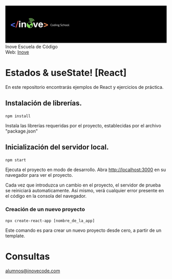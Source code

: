 ![Inove banner](./inove.jpg)
Inove Escuela de Código\
Web: [Inove](http://inovecode.com)

# Estados & useState! [React]
En este repositorio encontrarás ejemplos de React y ejercicios de práctica.


## Instalación de librerías.
`npm install`

Instala las librerías requeridas por el proyecto, establecidas por el archivo "package.json"


## Inicialización del servidor local.
`npm start`

Ejecuta el proyecto en modo de desarrollo.
Abra [http://localhost:3000](http://localhost:3000) en su navegador para ver el proyecto.

Cada vez que introduzca un cambio en el proyecto, el servidor de prueba se reiniciará automaticamente.
Así mismo, verá cualquier error presente en el código en la consola del navegador.

### Creación de un nuevo proyecto

`npx create-react-app [nombre_de_la_app]`

Este comando es para crear un nuevo proyecto desde cero, a partir de un template.

# Consultas
alumnos@inovecode.com